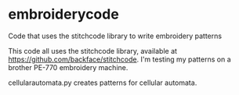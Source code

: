 # embroiderycode
Code that uses the stitchcode library to write embroidery patterns

This code all uses the stitchcode library, available at https://github.com/backface/stitchcode.  I'm testing my patterns on a brother PE-770 embroidery machine.

cellularautomata.py creates patterns for cellular automata.  
